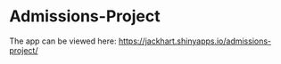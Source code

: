 # Admissions-Project

The app can be viewed here: https://jackhart.shinyapps.io/admissions-project/
